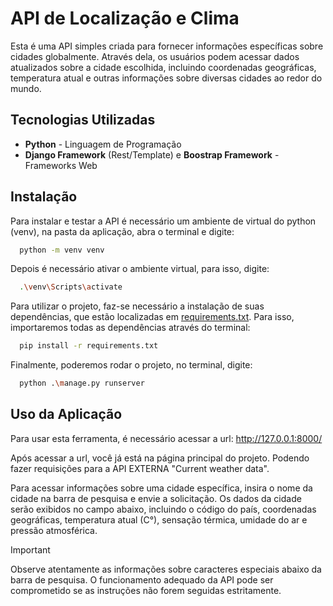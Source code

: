 
# API de Localização e Clima

Esta é uma API simples criada para fornecer informações específicas sobre cidades globalmente. Através dela, os usuários podem acessar dados atualizados sobre a cidade escolhida, incluindo coordenadas geográficas, temperatura atual e outras informações sobre diversas cidades ao redor do mundo.


## Tecnologias Utilizadas

- **Python** - Linguagem de Programação
- **Django Framework** (Rest/Template) e **Boostrap Framework** - Frameworks Web


## Instalação

Para instalar e testar a API é necessário um ambiente de virtual do python (venv), na pasta da aplicação, abra o terminal e digite:


```bash
  python -m venv venv
```
Depois é necessário ativar o ambiente virtual, para isso, digite:

```bash
  .\venv\Scripts\activate 
```
Para utilizar o projeto, faz-se necessário a instalação de suas dependências, que estão localizadas em [requirements.txt](https://github.com/PLeonLopes/desafio_workshop_backend_2024.1/blob/main/requirements.txt). Para isso, importaremos todas as dependências através do terminal:

```bash
  pip install -r requirements.txt 
```

Finalmente, poderemos rodar o projeto, no terminal, digite: 

```bash
  python .\manage.py runserver
```

## Uso da Aplicação

Para usar esta ferramenta, é necessário acessar a url: http://127.0.0.1:8000/

Após acessar a url, você já está na página principal do projeto. Podendo fazer requisições para a API EXTERNA "Current weather data".

Para acessar informações sobre uma cidade específica, insira o nome da cidade na barra de pesquisa e envie a solicitação. Os dados da cidade serão exibidos no campo abaixo, incluindo o código do país, coordenadas geográficas, temperatura atual (C°), sensação térmica, umidade do ar e pressão atmosférica.


> [!IMPORTANT]
> Observe atentamente as informações sobre caracteres especiais abaixo da barra de pesquisa. O funcionamento adequado da API pode ser comprometido se as instruções não forem seguidas estritamente.
